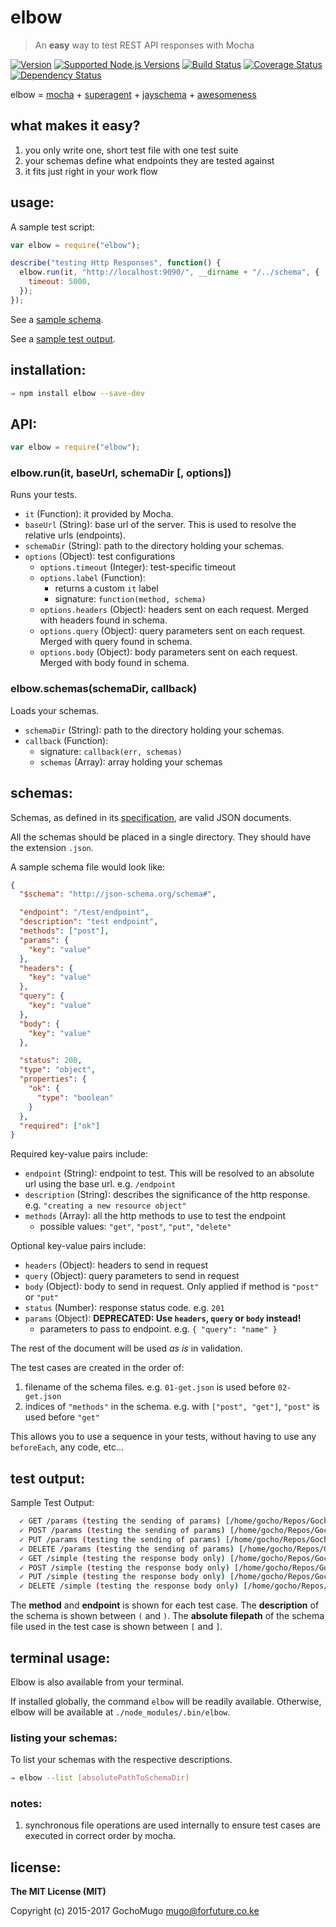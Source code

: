 # elbow

> An **easy** way to test REST API responses with Mocha

[![Version](https://img.shields.io/npm/v/elbow.svg)](https://www.npmjs.com/package/elbow)
 [![Supported Node.js Versions](https://img.shields.io/node/v/elbow.svg)](https://www.npmjs.com/package/elbow)
 [![Build Status](https://travis-ci.org/GochoMugo/elbow.svg?branch=master)](https://travis-ci.org/GochoMugo/elbow)
 [![Coverage Status](https://coveralls.io/repos/GochoMugo/elbow/badge.svg?branch=master)](https://coveralls.io/r/GochoMugo/elbow?branch=master)
 [![Dependency Status](https://gemnasium.com/GochoMugo/elbow.svg)](https://gemnasium.com/GochoMugo/elbow)

elbow = [mocha](http://mochajs.org/) + [superagent](http://visionmedia.github.io/superagent/) + [jayschema](https://github.com/natesilva/jayschema) + [awesomeness](https://www.dropbox.com/s/flwsp52rm1r9xrw/awesomeness.jpg?dl=0)


## what makes it easy?

1. you only write one, short test file with one test suite
1. your schemas define what endpoints they are tested against
1. it fits just right in your work flow


## usage:

A sample test script:

```js
var elbow = require("elbow");

describe("testing Http Responses", function() {
  elbow.run(it, "http://localhost:9090/", __dirname + "/../schema", {
    timeout: 5000,
  });
});
```

See a [sample schema](#schema).

See a [sample test output](#output).


## installation:

```bash
⇒ npm install elbow --save-dev
```


## API:

```js
var elbow = require("elbow");
```

### elbow.run(it, baseUrl, schemaDir [, options])

Runs your tests.

* `it` (Function): it provided by Mocha.
* `baseUrl` (String): base url of the server. This is used to resolve the relative urls (endpoints).
* `schemaDir` (String): path to the directory holding your schemas.
* `options` (Object): test configurations
  * `options.timeout` (Integer): test-specific timeout
  * `options.label` (Function):
    * returns a custom `it` label
    * signature: `function(method, schema)`
  * `options.headers` (Object): headers sent on each request. Merged with headers found in schema.
  * `options.query` (Object): query parameters sent on each request. Merged with query found in schema.
  * `options.body` (Object): body parameters sent on each request. Merged with body found in schema.


### elbow.schemas(schemaDir, callback)

Loads your schemas.

* `schemaDir` (String): path to the directory holding your schemas.
* `callback` (Function):
  * signature: `callback(err, schemas)`
  * `schemas` (Array): array holding your schemas


## schemas:

Schemas, as defined in its [specification](http://spacetelescope.github.io/understanding-json-schema/UnderstandingJSONSchema.pdf), are valid JSON documents.

All the schemas should be placed in a single directory. They should have the extension `.json`.

<a name="schema"></a>
A sample schema file would look like:

```json
{
  "$schema": "http://json-schema.org/schema#",

  "endpoint": "/test/endpoint",
  "description": "test endpoint",
  "methods": ["post"],
  "params": {
    "key": "value"
  },
  "headers": {
    "key": "value"
  },
  "query": {
    "key": "value"
  },
  "body": {
    "key": "value"
  },

  "status": 200,
  "type": "object",
  "properties": {
    "ok": {
      "type": "boolean"
    }
  },
  "required": ["ok"]
}
```

Required key-value pairs include:

* `endpoint` (String): endpoint to test. This will be resolved to an absolute url using the base url. e.g. `/endpoint`
* `description` (String): describes the significance of the http response. e.g. `"creating a new resource object"`
* `methods` (Array): all the http methods to use to test the endpoint
  * possible values: `"get"`, `"post"`, `"put"`, `"delete"`

Optional key-value pairs include:

* `headers` (Object): headers to send in request
* `query` (Object): query parameters to send in request
* `body` (Object): body to send in request. Only applied if method is `"post"` or `"put"`
* `status` (Number): response status code. e.g. `201`
* `params` (Object): **DEPRECATED: Use `headers`, `query` or `body` instead!**
  * parameters to pass to endpoint. e.g. `{ "query": "name" }`

The rest of the document will be used *as is* in validation.

The test cases are created in the order of:

1. filename of the schema files. e.g. `01-get.json` is used before `02-get.json`
1. indices of `"methods"` in the schema. e.g. with `["post", "get"]`, `"post"` is used before `"get"`

This allows you to use a sequence in your tests, without having to use any `beforeEach`, any code, etc...


## test output:

<a name="output"></a>
Sample Test Output:

```bash
  ✓ GET /params (testing the sending of params) [/home/gocho/Repos/GochoMugo/github/elbow/test/schema/params.json] (60ms)
  ✓ POST /params (testing the sending of params) [/home/gocho/Repos/GochoMugo/github/elbow/test/schema/params.json]
  ✓ PUT /params (testing the sending of params) [/home/gocho/Repos/GochoMugo/github/elbow/test/schema/params.json]
  ✓ DELETE /params (testing the sending of params) [/home/gocho/Repos/GochoMugo/github/elbow/test/schema/params.json]
  ✓ GET /simple (testing the response body only) [/home/gocho/Repos/GochoMugo/github/elbow/test/schema/simple.json]
  ✓ POST /simple (testing the response body only) [/home/gocho/Repos/GochoMugo/github/elbow/test/schema/simple.json]
  ✓ PUT /simple (testing the response body only) [/home/gocho/Repos/GochoMugo/github/elbow/test/schema/simple.json]
  ✓ DELETE /simple (testing the response body only) [/home/gocho/Repos/GochoMugo/github/elbow/test/schema/simple.json]
```

The **method** and **endpoint** is shown for each test case. The **description** of the schema is shown between `(` and `)`. The **absolute filepath** of the schema file used in the test case is shown between `[` and `]`.


## terminal usage:

Elbow is also available from your terminal.

If installed globally, the command `elbow` will be readily available. Otherwise, elbow will be available at `./node_modules/.bin/elbow`.


### listing your schemas:

To list your schemas with the respective descriptions.

```bash
⇒ elbow --list [absolutePathToSchemaDir]
```


### notes:

1. synchronous file operations are used internally to ensure test cases are executed in correct order by mocha.


## license:

**The MIT License (MIT)**

Copyright (c) 2015-2017 GochoMugo <mugo@forfuture.co.ke>
